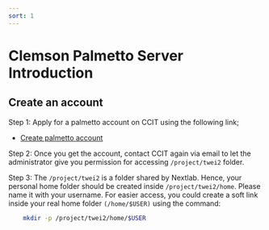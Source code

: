 ```yaml
---
sort: 1
---
```



# Clemson Palmetto Server Introduction

## Create an account

Step 1: Apply for a palmetto account on CCIT using the following link;

- [Create palmetto account](http://clemson.cherwellondemand.com/CherwellPortal/IT/One-Step/CITIAccount)

Step 2: Once you get the account, contact CCIT again via email to let the administrator give you permission for accessing `/project/twei2` folder.

Step 3: The `/project/twei2` is a folder shared by Nextlab. Hence, your personal home folder should be created inside `/project/twei2/home`. Please name it with your username. For easier access, you could create a soft link inside your real home folder `(/home/$USER)` using the command:

```bash
    mkdir -p /project/twei2/home/$USER
```

